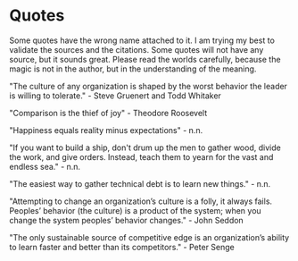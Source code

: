 # Quotes

Some quotes have the wrong name attached to it. I am trying my best to validate the sources and the citations. Some quotes will not have any source, but it sounds great. Please read the worlds carefully, because the magic is not in the author, but in the understanding of the meaning.

"The culture of any organization is shaped by the worst behavior the leader is willing to tolerate." - Steve Gruenert and Todd Whitaker

"Comparison is the thief of joy" - Theodore Roosevelt

"Happiness equals reality minus expectations" - n.n.

"If you want to build a ship, don't drum up the men to gather wood, divide the work, and give orders. Instead, teach them to yearn for the vast and endless sea." - n.n.

"The easiest way to gather technical debt is to learn new things." - n.n.

"Attempting to change an organization’s culture is a folly, it always fails. Peoples’ behavior (the culture) is a product of the system; when you change the system peoples’ behavior changes." - John Seddon

"The only sustainable source of competitive edge is an organization’s ability to learn faster and better than its competitors." - Peter Senge